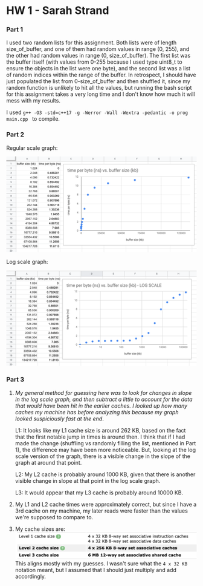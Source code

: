 # HW 1 - Sarah Strand

### Part 1

I used two random lists for this assignment. Both lists were of length size_of_buffer, and one of them had random values in range (0, 255), and the other had random values in range (0, size_of_buffer). The first list was the buffer itself (with values from 0-255 because I used type uint8_t to ensure the objects in the list were one byte), and the second list was a list of random indices within the range of the buffer. In retrospect, I should have just populated the list from 0-size_of_buffer and then shuffled it, since my random function is unlikely to hit all the values, but running the bash script for this assignment takes a very long time and I don't know how much it will mess with my results. 

I used 
`g++ -O3 -std=c++17 -g -Werror -Wall -Wextra -pedantic -o prog main.cpp
`
to compile.

### Part 2

Regular scale graph:

![alt text](https://github.com/16strands/SystemsHW/blob/master/HW1/graph.png "graph")

Log scale graph:

![alt text](https://github.com/16strands/SystemsHW/blob/master/HW1/logscale.png "log scale graph")


### Part 3


1. _My general method for guessing here was to look for changes in slope in the log scale graph, and then subtract a little to account for the data that would have been hit in the earlier caches. I looked up how many caches my machine has before analyzing this because my graph looked suspiciously fast at the end_.

    L1: It looks like my L1 cache size is around 262 KB, based on the fact that the first notable jump in times is around then. I think that if I had made the change (shuffling vs randomly filling the list, mentioned in Part 1), the difference may have been more noticeable. But, looking at the log scale version of the graph, there is a visible change in the slope of the graph at around that point. 

    L2: My L2 cache is probably around 1000 KB, given that there is another visible change in slope at that point in the log scale graph.

    L3: It would appear that my L3 cache is probably around 10000 KB.
    
2. My L1 and L2 cache times were approximately correct, but since I have a 3rd cache on my machine, my later reads were faster than the values we're supposed to compare to.

3. My cache sizes are: ![alt text](https://github.com/16strands/SystemsHW/blob/master/HW1/cachesizes.png "cache sizes") This aligns mostly with my guesses. I wasn't sure what the `4 x 32 KB` notation meant, but I assumed that I should just multiply and add accordingly. 


